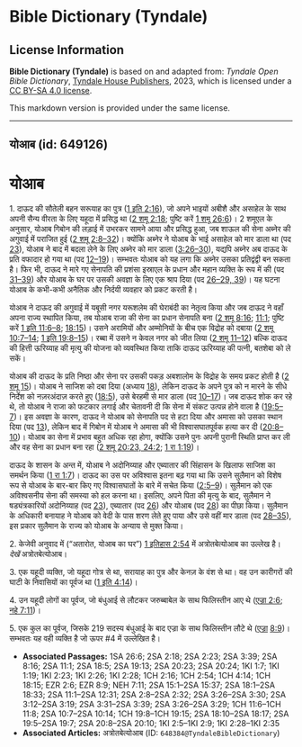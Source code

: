 # Bible Dictionary (Tyndale)

## License Information

**Bible Dictionary (Tyndale)** is based on and adapted from: _Tyndale Open Bible Dictionary_, [Tyndale House Publishers](https://tyndaleopenresources.com/), 2023, which is licensed under a [CC BY-SA 4.0 license](https://creativecommons.org/licenses/by-sa/4.0/legalcode.en).

This markdown version is provided under the same license.



--------------------------------

## योआब (id: 649126)

योआब
====

1\. दाऊद की सौतेली बहन सरूयाह का पुत्र ([1 इति 2:16](https://ref.ly/1Chr2:16)), जो अपने भाइयों अबीशै और असाहेल के साथ अपनी सैन्य वीरता के लिए यहूदा में प्रसिद्ध था ([2 शमू 2:18](https://ref.ly/2Sam2:18); पुष्टि करें [1 शमू 26:6](https://ref.ly/1Sam26:6))। 2 शमूएल के अनुसार, योआब गिबोन की लड़ाई में उभरकर सामने आया और प्रसिद्ध हुआ, जब शाऊल की सेना अब्नेर की अगुवाई में पराजित हुई ([2 शमू 2:8–32](https://ref.ly/2Sam2:8-2Sam2:32))। क्योंकि अब्नेर ने योआब के भाई असाहेल को मार डाला था (पद [23](https://ref.ly/2Sam2:23)), योआब ने बाद में बदला लेने के लिए अब्नेर को मार डाला ([3:26–30](https://ref.ly/2Sam3:26-2Sam3:30)), यद्यपि अब्नेर अब दाऊद के प्रति वफादार हो गया था (पद [12–19](https://ref.ly/2Sam3:12-2Sam3:19))। सम्भवतः योआब को यह लगा कि अब्नेर उसका प्रतिद्वंद्वी बन सकता है। फिर भी, दाऊद ने मारे गए सेनापति की प्रशंसा इस्राएल के प्रधान और महान व्यक्ति के रूप में की (पद [31–39](https://ref.ly/2Sam3:31-2Sam3:39)) और योआब के घर पर उसकी अवज्ञा के लिए एक श्राप दिया (पद [26–29, 39](https://ref.ly/2Sam3:26-2Sam3:29,2Sam3:39))। यह घटना योआब के कभी\-कभी अनैतिक और निर्दयी व्यवहार को प्रकट करती है।

योआब ने दाऊद की अगुवाई में यबूसी नगर यरूशलेम की घेराबंदी का नेतृत्व किया और जब दाऊद ने वहाँ अपना राज्य स्थापित किया, तब योआब राजा की सेना का प्रधान सेनापति बना ([2 शमू 8:16](https://ref.ly/2Sam8:16); [11:1](https://ref.ly/2Sam11:1); पुष्टि करें [1 इति 11:6–8](https://ref.ly/1Chr11:6-1Chr11:8); [18:15](https://ref.ly/1Chr18:15))। उसने अरामियों और अम्मोनियों के बीच एक विद्रोह को दबाया ([2 शमू 10:7–14](https://ref.ly/2Sam10:7-2Sam10:14); [1 इति 19:8–15](https://ref.ly/1Chr19:8-1Chr19:15))। रब्बा में उसने न केवल नगर को जीत लिया ([2 शमू 11–12](https://ref.ly/2Sam11:1-2Sam12:31)) बल्कि दाऊद की हित्ती ऊरिय्याह की मृत्यु की योजना को व्यवस्थित किया ताकि दाऊद ऊरिय्याह की पत्नी, बतशेबा को ले सकें।

योआब की दाऊद के प्रति निष्ठा और सेना पर उसकी पकड़ अबशालोम के विद्रोह के समय प्रकट होती है ([2 शमू 15](https://ref.ly/2Sam15:1-2Sam15:37))। योआब ने साजिश को दबा दिया (अध्याय [18](https://ref.ly/2Sam18:1-2Sam18:33)), लेकिन दाऊद के अपने पुत्र को न मारने के सीधे निर्देश को नज़रअंदाज़ करते हुए ([18:5](https://ref.ly/2Sam18:5)), उसे बेरहमी से मार डाला (पद [10–17](https://ref.ly/2Sam18:10-2Sam18:17))। जब दाऊद शोक कर रहे थे, तो योआब ने राजा को फटकार लगाई और चेतावनी दी कि सेना में संकट उत्पन्न होने वाला है ([19:5–7](https://ref.ly/2Sam19:5-2Sam19:7))। इस अवज्ञा के कारण, दाऊद ने योआब को सेनापति पद से हटा दिया और अमासा को उसका स्थान दिया (पद [13](https://ref.ly/2Sam19:13)), लेकिन बाद में गिबोन में योआब ने अमासा की भी विश्वासघातपूर्वक हत्या कर दी ([20:8–10](https://ref.ly/2Sam20:8-2Sam20:10))। योआब का सेना में प्रभाव बहुत अधिक रहा होगा, क्योंकि उसने पुनः अपनी पुरानी स्थिति प्राप्त कर ली और वह सेना का प्रधान बना रहा ([2 शमू 20:23, 24:2](https://ref.ly/2Sam20:23,2Sam20:24); [1 रा 1:19](https://ref.ly/1Kgs1:19))।

दाऊद के शासन के अन्त में, योआब ने अदोनिय्याह और एब्यातार की सिंहासन के खिलाफ साजिश का समर्थन किया ([1 रा 1:7](https://ref.ly/1Kgs1:7))। दाऊद का उस पर अविश्वास इतना बढ़ गया था कि उसने सुलैमान को विशेष रूप से योआब के बार\-बार किए गए विश्वासघातों के बारे में सचेत किया ([2:5–9](https://ref.ly/1Kgs2:5-1Kgs2:9))। सुलैमान को एक अविश्वसनीय सेना की समस्या को हल करना था। इसलिए, अपने पिता की मृत्यु के बाद, सुलैमान ने षड्यंत्रकारियों अदोनिय्याह (पद [23](https://ref.ly/1Kgs2:23)), एब्यातार (पद [26](https://ref.ly/1Kgs2:26)) और योआब (पद [28](https://ref.ly/1Kgs2:28)) का पीछा किया। सुलैमान के अधिकारी बनायाह ने योआब को वेदी के पास शरण लेते हुए पाया और उसे वहीं मार डाला (पद [28–35](https://ref.ly/1Kgs2:28-1Kgs2:35)), इस प्रकार सुलैमान के राज्य को योआब के अन्याय से मुक्त किया।

2\. केजेवी अनुवाद में (“अतारोत, योआब का घर”) [1 इतिहास 2:54](https://ref.ly/1Chr2:54) में अत्रोतबेत्योआब का उल्लेख है। *देखें* अत्रोतबेत्योआब।

3\. एक यहूदी व्यक्ति, जो यहूदा गोत्र से था, सरायाह का पुत्र और केनज़ के वंश से था। वह उन कारीगरों की घाटी के निवासियों का पूर्वज था ([1 इति 4:14](https://ref.ly/1Chr4:14))।

4\. उन यहूदी लोगों का पूर्वज, जो बंधुआई से लौटकर जरुब्बाबेल के साथ फिलिस्तीन आए थे ([एज्रा 2:6](https://ref.ly/Ezra2:6); [नहे 7:11](https://ref.ly/Neh7:11))।

5\. एक कुल का पूर्वज, जिसके 219 सदस्य बंधुआई के बाद एज्रा के साथ फिलिस्तीन लौटे थे ([एज्रा](https://ref.ly/Ezra2:6) [8:9](https://ref.ly/Ezra8:9))। सम्भवतः यह वही व्यक्ति है जो ऊपर \#4 में उल्लेखित है।

* **Associated Passages:** 1SA 26:6; 2SA 2:18; 2SA 2:23; 2SA 3:39; 2SA 8:16; 2SA 11:1; 2SA 18:5; 2SA 19:13; 2SA 20:23; 2SA 20:24; 1KI 1:7; 1KI 1:19; 1KI 2:23; 1KI 2:26; 1KI 2:28; 1CH 2:16; 1CH 2:54; 1CH 4:14; 1CH 18:15; EZR 2:6; EZR 8:9; NEH 7:11; 2SA 15:1–2SA 15:37; 2SA 18:1–2SA 18:33; 2SA 11:1–2SA 12:31; 2SA 2:8–2SA 2:32; 2SA 3:26–2SA 3:30; 2SA 3:12–2SA 3:19; 2SA 3:31–2SA 3:39; 2SA 3:26–2SA 3:29; 1CH 11:6–1CH 11:8; 2SA 10:7–2SA 10:14; 1CH 19:8–1CH 19:15; 2SA 18:10–2SA 18:17; 2SA 19:5–2SA 19:7; 2SA 20:8–2SA 20:10; 1KI 2:5–1KI 2:9; 1KI 2:28–1KI 2:35
* **Associated Articles:** अत्रोतबेत्योआब (ID: `648384@TyndaleBibleDictionary`)

